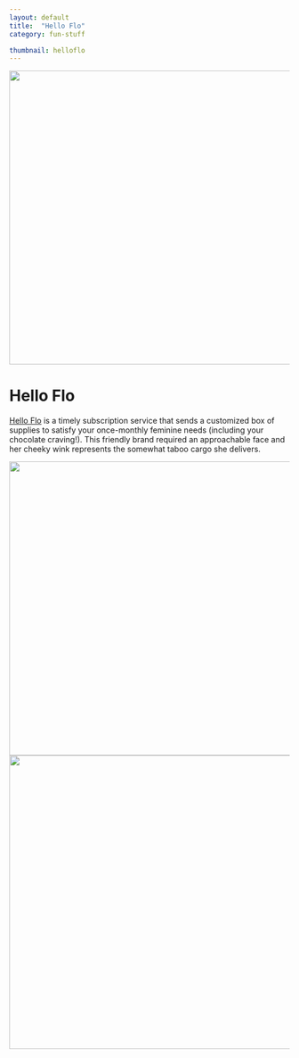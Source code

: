 ```yaml
---
layout: default
title:  "Hello Flo"
category: fun-stuff

thumbnail: helloflo
---
```


<img src="{{ site.baseurl}}/images/helloflo_01.png" width="790" height="527">

# Hello Flo

[Hello Flo](http://www.helloflo.com/) is a timely subscription service that sends a customized box of supplies to satisfy your once-monthly feminine needs (including your chocolate craving!). This friendly brand required an approachable face and her cheeky wink represents the somewhat taboo cargo she delivers.

<img src="{{ site.baseurl}}/images/helloflo_02.png" width="790" height="527">
<img src="{{ site.baseurl}}/images/helloflo_03.png" width="790" height="527">
